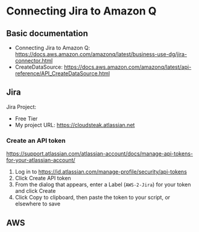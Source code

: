 # Connecting Jira to Amazon Q

## Basic documentation

- Connecting Jira to Amazon Q: https://docs.aws.amazon.com/amazonq/latest/business-use-dg/jira-connector.html
- CreateDataSource: https://docs.aws.amazon.com/amazonq/latest/api-reference/API_CreateDataSource.html


## Jira

Jira Project:
- Free Tier
- My project URL: https://cloudsteak.atlassian.net

### Create an API token

https://support.atlassian.com/atlassian-account/docs/manage-api-tokens-for-your-atlassian-account/

1. Log in to  https://id.atlassian.com/manage-profile/security/api-tokens
2. Click  Create API token
3. From the dialog that appears, enter a Label (`AWS-2-Jira`) for your token and click  Create
4. Click  Copy to clipboard, then paste the token to your script, or elsewhere to save

## AWS

